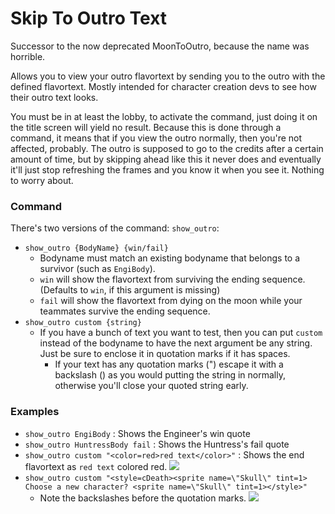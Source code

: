 ﻿# Skip To Outro Text
Successor to the now deprecated MoonToOutro, because the name was horrible.

Allows you to view your outro flavortext by sending you to the outro with the defined flavortext. Mostly intended for character creation devs to see how their outro text looks.

You must be in at least the lobby, to activate the command, just doing it on the title screen will yield no result. Because this is done through a command, it means that if you view the outro normally, then you're not affected, probably.
The outro is supposed to go to the credits after a certain amount of time, but by skipping ahead like this it never does and eventually it'll just stop refreshing the frames and you know it when you see it. Nothing to worry about.

### Command
There's two versions of the command: `show_outro`:
* `show_outro {BodyName} {win/fail}`
	* Bodyname must match an existing bodyname that belongs to a survivor (such as `EngiBody`).
	* `win` will show the flavortext from surviving the ending sequence. (Defaults to `win`, if this argument is missing)
	* `fail` will show the flavortext from dying on the moon while your teammates survive the ending sequence.
* `show_outro custom {string}`
	* If you have a bunch of text you want to test, then you can put `custom` instead of the bodyname to have the next argument be any string. Just be sure to enclose it in quotation marks if it has spaces.
		* If your text has any quotation marks (") escape it with a backslash (\) as you would putting the string in normally, otherwise you'll close your quoted string early.

### Examples
* `show_outro EngiBody` : Shows the Engineer's win quote
* `show_outro HuntressBody fail` : Shows the Huntress's fail quote
* `show_outro custom "<color=red>red text</color>"` : Shows the end flavortext as `red text` colored red.
![](https://media.discordapp.net/attachments/567852222419828736/876357722436689920/unknown.png)
* `show_outro custom "<style=cDeath><sprite name=\"Skull\" tint=1> Choose a new character? <sprite name=\"Skull\" tint=1></style>"`
	* Note the backslashes before the quotation marks.
![](https://cdn.discordapp.com/attachments/471781153607647232/876741824272805928/unknown.png)